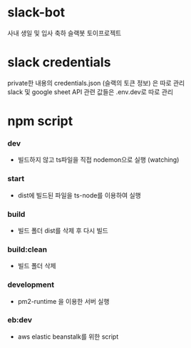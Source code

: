 # slack-bot
사내 생일 및 입사 축하 슬랙봇 토이프로젝트

# slack credentials
private한 내용의 credentials.json (슬랙의 토큰 정보) 은 따로 관리   
slack 및 google sheet API 관련 값들은 .env.dev로 따로 관리
# npm script
### dev

  * 빌드하지 않고 ts파일을 직접 nodemon으로 실행 (watching)
  
### start

  * dist에 빌드된 파일을 ts-node를 이용하여 실행

### build
  
  * 빌드 폴더 dist를 삭제 후 다시 빌드
  
### build:clean

  * 빌드 폴더 삭제
  
### development 

  * pm2-runtime 을 이용한 서버 실행
  
### eb:dev
  
  * aws elastic beanstalk를 위한 script
